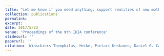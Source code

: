 ```yaml
---
title: "Let me know if you need anything: support realities of new mothers"
collection: publications
permalink: 
excerpt: 
date: 2017/5/23
venue: 'Proceedings of the 9th IDIA conference'
slidesurl: ''
paperurl: ''
citation: 'Winschiers-Theophilus, Heike, Pietari Keskinen, Daniel G. Cabrero, Shambe Angula, Tom Ongwere, Shilumbe Chivuno-Kuria, Hedvig Mendonca, and Rosalia Ngolo. "ICTD within the discourse of a locally situated interaction: The potential of youth engagement." In Proceedings of the 9th IDIA conference, pp. 52-71. 2015.'
---
```

